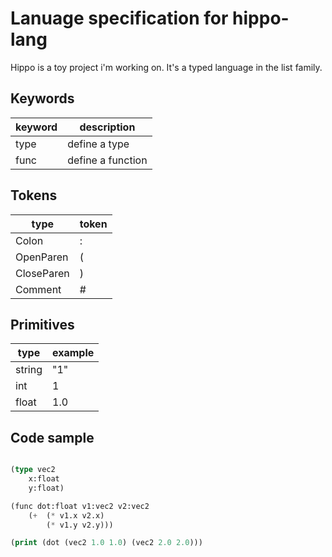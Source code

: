 Lanuage specification for hippo-lang
====================================
Hippo is a toy project i'm working on. It's a typed language in the list family.

Keywords
--------
| keyword       | description                      |
| ------------- | -------------------------------- |
| type      	  | define a type                  |
| func      	  | define a function              |

Tokens
------
| type         	| token     		       		   |
| ------------- | -------------------------------- |
| Colon    		| :                                |
| OpenParen     | (                                |
| CloseParen    | )                                |
| Comment       | #                                |

Primitives
----------
| type       	| example		       		 	   |
| ------------- | -------------------------------- |
| string      	| "1"            		           |
| int      	   	| 1 							   |
| float       	| 1.0 						       |

Code sample
-----------
```lisp

(type vec2
	x:float
	y:float)

(func dot:float v1:vec2 v2:vec2
	(+ 	(* v1.x v2.x)
		(* v1.y v2.y)))

(print (dot (vec2 1.0 1.0) (vec2 2.0 2.0)))

```
